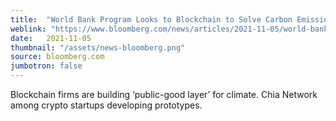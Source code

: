 ```yaml
---
title:  "World Bank Program Looks to Blockchain to Solve Carbon Emissions Data Issues"
weblink: "https://www.bloomberg.com/news/articles/2021-11-05/world-bank-group-looks-to-blockchain-to-solve-carbon-data-issues"
date:   2021-11-05
thumbnail: "/assets/news-bloomberg.png"
source: bloomberg.com
jumbotron: false
---
```

Blockchain firms are building ‘public-good layer’ for climate. Chia Network among crypto startups developing prototypes.
